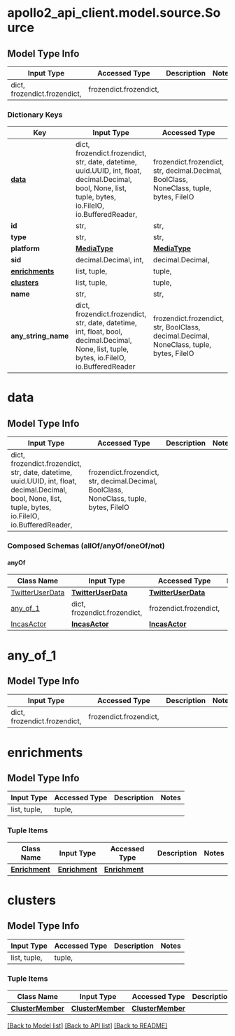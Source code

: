 # apollo2_api_client.model.source.Source

## Model Type Info
Input Type | Accessed Type | Description | Notes
------------ | ------------- | ------------- | -------------
dict, frozendict.frozendict,  | frozendict.frozendict,  |  | 

### Dictionary Keys
Key | Input Type | Accessed Type | Description | Notes
------------ | ------------- | ------------- | ------------- | -------------
**[data](#data)** | dict, frozendict.frozendict, str, date, datetime, uuid.UUID, int, float, decimal.Decimal, bool, None, list, tuple, bytes, io.FileIO, io.BufferedReader,  | frozendict.frozendict, str, decimal.Decimal, BoolClass, NoneClass, tuple, bytes, FileIO |  | 
**id** | str,  | str,  |  | 
**type** | str,  | str,  |  | 
**platform** | [**MediaType**](MediaType.md) | [**MediaType**](MediaType.md) |  | 
**sid** | decimal.Decimal, int,  | decimal.Decimal,  |  | [optional] 
**[enrichments](#enrichments)** | list, tuple,  | tuple,  |  | [optional] 
**[clusters](#clusters)** | list, tuple,  | tuple,  |  | [optional] 
**name** | str,  | str,  |  | [optional] 
**any_string_name** | dict, frozendict.frozendict, str, date, datetime, int, float, bool, decimal.Decimal, None, list, tuple, bytes, io.FileIO, io.BufferedReader | frozendict.frozendict, str, BoolClass, decimal.Decimal, NoneClass, tuple, bytes, FileIO | any string name can be used but the value must be the correct type | [optional]

# data

## Model Type Info
Input Type | Accessed Type | Description | Notes
------------ | ------------- | ------------- | -------------
dict, frozendict.frozendict, str, date, datetime, uuid.UUID, int, float, decimal.Decimal, bool, None, list, tuple, bytes, io.FileIO, io.BufferedReader,  | frozendict.frozendict, str, decimal.Decimal, BoolClass, NoneClass, tuple, bytes, FileIO |  | 

### Composed Schemas (allOf/anyOf/oneOf/not)
#### anyOf
Class Name | Input Type | Accessed Type | Description | Notes
------------- | ------------- | ------------- | ------------- | -------------
[TwitterUserData](TwitterUserData.md) | [**TwitterUserData**](TwitterUserData.md) | [**TwitterUserData**](TwitterUserData.md) |  | 
[any_of_1](#any_of_1) | dict, frozendict.frozendict,  | frozendict.frozendict,  |  | 
[IncasActor](IncasActor.md) | [**IncasActor**](IncasActor.md) | [**IncasActor**](IncasActor.md) |  | 

# any_of_1

## Model Type Info
Input Type | Accessed Type | Description | Notes
------------ | ------------- | ------------- | -------------
dict, frozendict.frozendict,  | frozendict.frozendict,  |  | 

# enrichments

## Model Type Info
Input Type | Accessed Type | Description | Notes
------------ | ------------- | ------------- | -------------
list, tuple,  | tuple,  |  | 

### Tuple Items
Class Name | Input Type | Accessed Type | Description | Notes
------------- | ------------- | ------------- | ------------- | -------------
[**Enrichment**](Enrichment.md) | [**Enrichment**](Enrichment.md) | [**Enrichment**](Enrichment.md) |  | 

# clusters

## Model Type Info
Input Type | Accessed Type | Description | Notes
------------ | ------------- | ------------- | -------------
list, tuple,  | tuple,  |  | 

### Tuple Items
Class Name | Input Type | Accessed Type | Description | Notes
------------- | ------------- | ------------- | ------------- | -------------
[**ClusterMember**](ClusterMember.md) | [**ClusterMember**](ClusterMember.md) | [**ClusterMember**](ClusterMember.md) |  | 

[[Back to Model list]](../../README.md#documentation-for-models) [[Back to API list]](../../README.md#documentation-for-api-endpoints) [[Back to README]](../../README.md)


